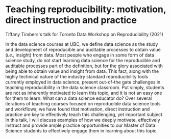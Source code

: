 # Teaching reproducibility: motivation, direct instruction and practice
Tiffany Timbers's talk for Toronto Data Workshop on Reproducibility (2021)

In the data science courses at UBC, we define data science as the study and development of reproducible and auditable processes to obtain value (*i.e.,* insight) from data. Most people who engage in some form of data science study, do not start learning data science for the reproducible and auditable processes part of the definition, but for the glory associated with being able to obtain value and insight from data. This fact, along with the highly technical nature of the industry standard reproducibility tools currently employed in data science, present out-of-the gate challenges in teaching reproducibility in the data science classroom. Put simply, students are not as inherently motivated to learn this topic, and it is not an easy one for them to learn. What can a data science educator do? Over several iterations of teaching courses focused on reproducible data science tools and workflows, we have found that motivation, direct instruction and practice are key to effectively teach this challenging, yet important subject. In this talk, I will discuss examples of how we deeply motivate, effectively instruct and provide ample practice opportunities to our Master of Data Science students to effectively engage them in learning about this topic. 
